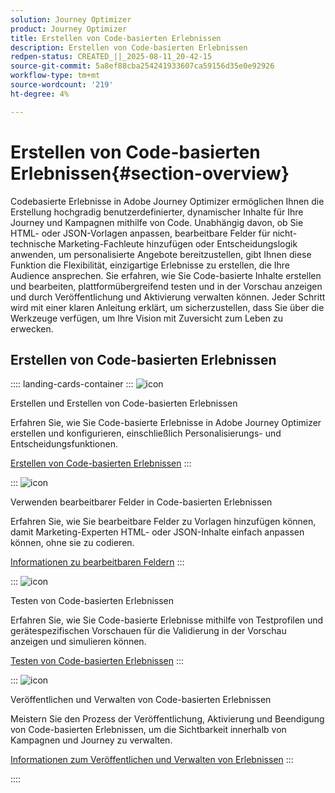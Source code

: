 ```yaml
---
solution: Journey Optimizer
product: Journey Optimizer
title: Erstellen von Code-basierten Erlebnissen
description: Erstellen von Code-basierten Erlebnissen
redpen-status: CREATED_||_2025-08-11_20-42-15
source-git-commit: 5a8ef88cba254241933607ca59156d35e0e92926
workflow-type: tm+mt
source-wordcount: '219'
ht-degree: 4%

---
```



# Erstellen von Code-basierten Erlebnissen{#section-overview}

Codebasierte Erlebnisse in Adobe Journey Optimizer ermöglichen Ihnen die Erstellung hochgradig benutzerdefinierter, dynamischer Inhalte für Ihre Journey und Kampagnen mithilfe von Code. Unabhängig davon, ob Sie HTML- oder JSON-Vorlagen anpassen, bearbeitbare Felder für nicht-technische Marketing-Fachleute hinzufügen oder Entscheidungslogik anwenden, um personalisierte Angebote bereitzustellen, gibt Ihnen diese Funktion die Flexibilität, einzigartige Erlebnisse zu erstellen, die Ihre Audience ansprechen. Sie erfahren, wie Sie Code-basierte Inhalte erstellen und bearbeiten, plattformübergreifend testen und in der Vorschau anzeigen und durch Veröffentlichung und Aktivierung verwalten können. Jeder Schritt wird mit einer klaren Anleitung erklärt, um sicherzustellen, dass Sie über die Werkzeuge verfügen, um Ihre Vision mit Zuversicht zum Leben zu erwecken.

## Erstellen von Code-basierten Erlebnissen

:::: landing-cards-container
:::
![icon](https://cdn.experienceleague.adobe.com/icons/code-branch.svg)

Erstellen und Erstellen von Code-basierten Erlebnissen

Erfahren Sie, wie Sie Code-basierte Erlebnisse in Adobe Journey Optimizer erstellen und konfigurieren, einschließlich Personalisierungs- und Entscheidungsfunktionen.

[Erstellen von Code-basierten Erlebnissen](../using/code-based/create-code-based.md)
:::

:::
![icon](https://cdn.experienceleague.adobe.com/icons/list-check.svg)

Verwenden bearbeitbarer Felder in Code-basierten Erlebnissen

Erfahren Sie, wie Sie bearbeitbare Felder zu Vorlagen hinzufügen können, damit Marketing-Experten HTML- oder JSON-Inhalte einfach anpassen können, ohne sie zu codieren.

[Informationen zu bearbeitbaren Feldern](../using/code-based/code-based-form-fields.md)
:::

:::
![icon](https://cdn.experienceleague.adobe.com/icons/gear.svg)

Testen von Code-basierten Erlebnissen

Erfahren Sie, wie Sie Code-basierte Erlebnisse mithilfe von Testprofilen und gerätespezifischen Vorschauen für die Validierung in der Vorschau anzeigen und simulieren können.

[Testen von Code-basierten Erlebnissen](../using/code-based/test-code-based.md)
:::

:::
![icon](https://cdn.experienceleague.adobe.com/icons/circle-play.svg)

Veröffentlichen und Verwalten von Code-basierten Erlebnissen

Meistern Sie den Prozess der Veröffentlichung, Aktivierung und Beendigung von Code-basierten Erlebnissen, um die Sichtbarkeit innerhalb von Kampagnen und Journey zu verwalten.

[Informationen zum Veröffentlichen und Verwalten von Erlebnissen](../using/code-based/publish-code-based.md)
:::

::::

